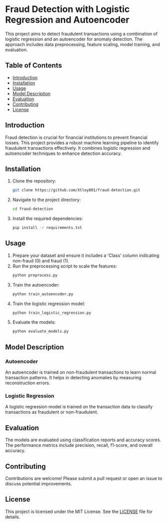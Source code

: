 # Fraud Detection with Logistic Regression and Autoencoder

This project aims to detect fraudulent transactions using a combination of logistic regression and an autoencoder for anomaly detection. The approach includes data preprocessing, feature scaling, model training, and evaluation.

## Table of Contents
- [Introduction](#introduction)
- [Installation](#installation)
- [Usage](#usage)
- [Model Description](#model-description)
- [Evaluation](#evaluation)
- [Contributing](#contributing)
- [License](#license)

## Introduction

Fraud detection is crucial for financial institutions to prevent financial losses. This project provides a robust machine learning pipeline to identify fraudulent transactions effectively. It combines logistic regression and autoencoder techniques to enhance detection accuracy.

## Installation

1. Clone the repository:
    ```bash
    git clone https://github.com/Xtley001/fraud-detection.git
    ```
2. Navigate to the project directory:
    ```bash
    cd fraud-detection
    ```
3. Install the required dependencies:
    ```bash
    pip install -r requirements.txt
    ```

## Usage

1. Prepare your dataset and ensure it includes a 'Class' column indicating non-fraud (0) and fraud (1).
2. Run the preprocessing script to scale the features:
    ```python
    python preprocess.py
    ```
3. Train the autoencoder:
    ```python
    python train_autoencoder.py
    ```
4. Train the logistic regression model:
    ```python
    python train_logistic_regression.py
    ```
5. Evaluate the models:
    ```python
    python evaluate_models.py
    ```

## Model Description

### Autoencoder
An autoencoder is trained on non-fraudulent transactions to learn normal transaction patterns. It helps in detecting anomalies by measuring reconstruction errors.

### Logistic Regression
A logistic regression model is trained on the transaction data to classify transactions as fraudulent or non-fraudulent.

## Evaluation

The models are evaluated using classification reports and accuracy scores. The performance metrics include precision, recall, f1-score, and overall accuracy.

## Contributing

Contributions are welcome! Please submit a pull request or open an issue to discuss potential improvements.

## License

This project is licensed under the MIT License. See the [LICENSE](LICENSE) file for details.

